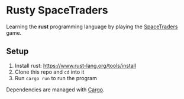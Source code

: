 # Rusty SpaceTraders

Learning the **rust** programming language by playing the [SpaceTraders](https://spacetraders.io/) game.

## Setup

1. Install rust: https://www.rust-lang.org/tools/install
2. Clone this repo and `cd` into it
3. Run `cargo run` to run the program

Dependencies are managed with [Cargo](https://doc.rust-lang.org/cargo/).